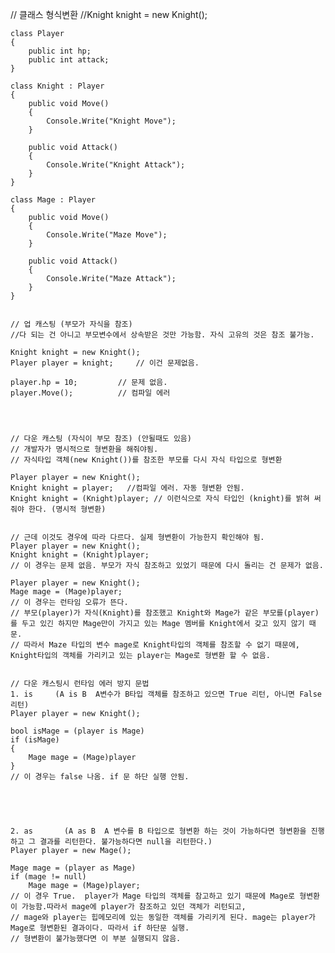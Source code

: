 // 클래스 형식변환
//Knight knight = new Knight();

    class Player
    {
        public int hp;
        public int attack;
    }

    class Knight : Player
    {
        public void Move()
        {
            Console.Write("Knight Move");
        }

        public void Attack()
        {
            Console.Write("Knight Attack");
        }
    }

    class Mage : Player
    {
        public void Move()
        {
            Console.Write("Maze Move");
        }

        public void Attack()
        {
            Console.Write("Maze Attack");
        }
    }
    
    
    // 업 캐스팅 (부모가 자식을 참조)
    //다 되는 건 아니고 부모변수에서 상속받은 것만 가능함. 자식 고유의 것은 참조 불가능.

    Knight knight = new Knight();
    Player player = knight;     // 이건 문제없음.

    player.hp = 10;         // 문제 없음.
    player.Move();          // 컴파일 에러

    
    
    
    // 다운 캐스팅 (자식이 부모 참조) (안될때도 있음)
    // 개발자가 명시적으로 형변환을 해줘야됨.
    // 자식타입 객체(new Knight())를 참조한 부모를 다시 자식 타입으로 형변환
    
    Player player = new Knight();
    Knight knight = player;   //컴파일 에러. 자동 형변환 안됨.
    Knight knight = (Knight)player; // 이런식으로 자식 타입인 (knight)를 밝혀 써줘야 한다. (명시적 형변환)
    
    
    // 근데 이것도 경우에 따라 다르다. 실제 형변환이 가능한지 확인해야 됨.
    Player player = new Knight();
    Knight knight = (Knight)player;
    // 이 경우는 문제 없음. 부모가 자식 참조하고 있었기 때문에 다시 돌리는 건 문제가 없음.
    
    Player player = new Knight();
    Mage mage = (Mage)player;
    // 이 경우는 런타임 오류가 뜬다. 
    // 부모(player)가 자식(Knight)를 참조했고 Knight와 Mage가 같은 부모를(player)를 두고 있긴 하지만 Mage만이 가지고 있는 Mage 멤버를 Knight에서 갖고 있지 않기 때문.
    // 따라서 Maze 타입의 변수 mage로 Knight타입의 객체를 참조할 수 없기 때문에, Knight타입의 객체를 가리키고 있는 player는 Mage로 형변환 할 수 없음.


    // 다운 캐스팅시 런타임 에러 방지 문법
    1. is     (A is B  A변수가 B타입 객체를 참조하고 있으면 True 리턴, 아니면 False 리턴)
    Player player = new Knight();
    
    bool isMage = (player is Mage)
    if (isMage)
    {
        Mage mage = (Mage)player
    }
    // 이 경우는 false 나옴. if 문 하단 실행 안됨.
    
    
    
    
    
    2. as       (A as B  A 변수를 B 타입으로 형변환 하는 것이 가능하다면 형변환을 진행하고 그 결과를 리턴한다. 불가능하다면 null을 리턴한다.)
    Player player = new Mage();
    
    Mage mage = (player as Mage)
    if (mage != null)
        Mage mage = (Mage)player;
    // 이 경우 True.  player가 Mage 타입의 객체를 참고하고 있기 때문에 Mage로 형변환이 가능함.따라서 mage에 player가 참조하고 있던 객체가 리턴되고, 
    // mage와 player는 힙메모리에 있는 동일한 객체를 가리키게 된다. mage는 player가 Mage로 형변환된 결과이다. 따라서 if 하단문 실행.
    // 형변환이 불가능했다면 이 부분 실행되지 않음.
